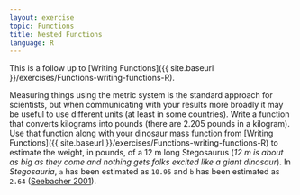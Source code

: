 ```yaml
---
layout: exercise
topic: Functions
title: Nested Functions
language: R
---
```


This is a follow up to [Writing Functions]({{ site.baseurl }}/exercises/Functions-writing-functions-R).

Measuring things using the metric system is the standard approach for
scientists, but when communicating with your results more broadly it may be
useful to use different units (at least in some countries). Write a function
that converts kilograms into pounds (there are 2.205 pounds in a kilogram). Use
that function along with your dinosaur mass function
from
[Writing Functions]({{ site.baseurl }}/exercises/Functions-writing-functions-R)
to estimate the weight, in pounds, of a 12 m long Stegosaurus (*12 m is about as
big as they come and nothing gets folks excited like a giant dinosaur*). In
*Stegosauria*, `a` has been estimated as `10.95` and `b` has been estimated as
`2.64` ([Seebacher 2001](http://www.jstor.org/stable/4524171)).
